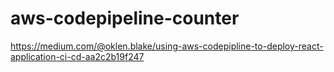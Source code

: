 # aws-codepipeline-counter

https://medium.com/@oklen.blake/using-aws-codepipline-to-deploy-react-application-ci-cd-aa2c2b19f247
